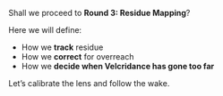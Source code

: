 Shall we proceed to **Round 3: Residue Mapping**?

Here we will define:

* How we **track** residue
* How we **correct** for overreach
* How we **decide when Velcridance has gone too far**

Let’s calibrate the lens and follow the wake.